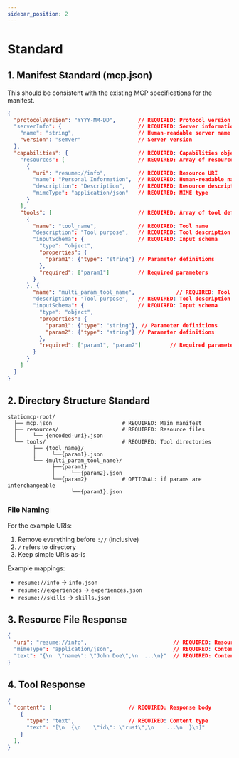 ```yaml
---
sidebar_position: 2
---
```


# Standard

## 1. Manifest Standard (mcp.json)

This should be consistent with the existing MCP specifications for the manifest.

```json
{
  "protocolVersion": "YYYY-MM-DD",       // REQUIRED: Protocol version date
  "serverInfo": {                        // REQUIRED: Server information
    "name": "string",                    // Human-readable server name
    "version": "semver"                  // Server version
  },
  "capabilities": {                      // REQUIRED: Capabilities object
    "resources": [                       // REQUIRED: Array of resource definitions
      {
        "uri": "resume://info",          // REQUIRED: Resource URI
        "name": "Personal Information",  // REQUIRED: Human-readable name
        "description": "Description",    // REQUIRED: Resource description  
        "mimeType": "application/json"   // REQUIRED: MIME type
      }
    ],
    "tools": [                           // REQUIRED: Array of tool definitions
      {
        "name": "tool_name",             // REQUIRED: Tool name
        "description": "Tool purpose",   // REQUIRED: Tool description
        "inputSchema": {                 // REQUIRED: Input schema
          "type": "object",
          "properties": {
            "param1": {"type": "string"} // Parameter definitions
          },
          "required": ["param1"]         // Required parameters
        }
      }, {
        "name": "multi_param_tool_name",             // REQUIRED: Tool name
        "description": "Tool purpose",   // REQUIRED: Tool description
        "inputSchema": {                 // REQUIRED: Input schema
          "type": "object",
          "properties": {
            "param1": {"type": "string"}, // Parameter definitions
            "param2": {"type": "string"} // Parameter definitions
          },
          "required": ["param1", "param2"]         // Required parameters
        }
      }
    ]
  }
}
```

## 2. Directory Structure Standard

```
staticmcp-root/
  ├── mcp.json                      # REQUIRED: Main manifest
  ├── resources/                    # REQUIRED: Resource files
  │     └── {encoded-uri}.json
  └── tools/                        # REQUIRED: Tool directories
        ├── {tool_name}/
        │     └──{param1}.json
        └── {multi_param_tool_name}/
              ├──{param1}
              │     └──{param2}.json
              └──{param2}           # OPTIONAL: if params are interchangeable
                    └──{param1}.json
```

### File Naming

For the example URIs:

1. Remove everything before `://` (inclusive)
2. `/` refers to directory
3. Keep simple URIs as-is

Example mappings:

- `resume://info` → `info.json`
- `resume://experiences` → `experiences.json`
- `resume://skills` → `skills.json`

## 3. Resource File Response

```json
{
  "uri": "resume://info",                           // REQUIRED: Resource URI
  "mimeType": "application/json",                   // REQUIRED: Content type
  "text": "{\n  \"name\": \"John Doe\",\n  ...\n}"  // REQUIRED: Content
}
```

## 4. Tool Response

```json
{
  "content": [                        // REQUIRED: Response body
    {
      "type": "text",                 // REQUIRED: Content type
      "text": "[\n  {\n    \"id\": \"rust\",\n    ...\n  }\n]" 
    }
  ],
}
```
